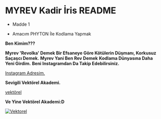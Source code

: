 #  MYREV Kadir İris README 

- Madde 1 
* Amacım PHYTON İle Kodlama Yapmak

**Ben Kimim???**

**Myrev 'Revolka' Demek Bir Efsaneye Göre Kötülerin Düşmanı, Korkusuz Saçaşcı Demek.**
**Myrev Yani Ben Rev Demek**
**Kodlama Dünyasına Daha Yeni Girdim.**
**Beni Instagramdan Da Takip Edebilirsiniz.**


[Instagram Adresim.](https://www.instagram.com/irisakadir0/)

**Sevigili Vektörel Akademi.**

[vektörel](https://www.vektorelakademi.com/)



**Ve Yine Vektörel Akademi:D**

[![Vektorel](https://media.licdn.com/dms/image/C560BAQGEmXP_ZU-mdg/company-logo_200_200/0/1630653106755/vektorel_bilisim_egitim_merkezi_logo?e=2147483647&v=beta&t=PtKasuZlnP74XP6NmnigOScSkGxrb4V9wBmHYslQvFQ)](Vektorel)

